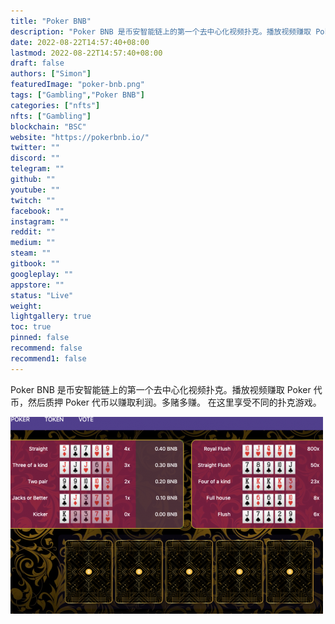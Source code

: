 ```yaml
---
title: "Poker BNB"
description: "Poker BNB 是币安智能链上的第一个去中心化视频扑克。播放视频赚取 Poker 代币，然后质押 Poker 代币以赚取利润"
date: 2022-08-22T14:57:40+08:00
lastmod: 2022-08-22T14:57:40+08:00
draft: false
authors: ["Simon"]
featuredImage: "poker-bnb.png"
tags: ["Gambling","Poker BNB"]
categories: ["nfts"]
nfts: ["Gambling"]
blockchain: "BSC"
website: "https://pokerbnb.io/"
twitter: ""
discord: ""
telegram: ""
github: ""
youtube: ""
twitch: ""
facebook: ""
instagram: ""
reddit: ""
medium: ""
steam: ""
gitbook: ""
googleplay: ""
appstore: ""
status: "Live"
weight: 
lightgallery: true
toc: true
pinned: false
recommend: false
recommend1: false
---
```

Poker BNB 是币安智能链上的第一个去中心化视频扑克。播放视频赚取 Poker 代币，然后质押 Poker 代币以赚取利润。多赌多赚。 在这里享受不同的扑克游戏。

![配图](e80d162b96bf22063fad8098c7bb183.png)